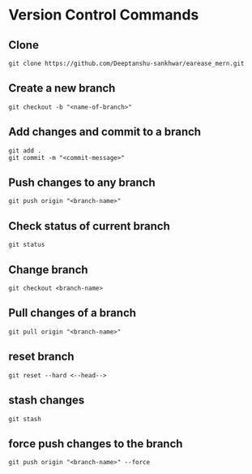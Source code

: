 # Version Control Commands

## Clone
```
git clone https://github.com/Deeptanshu-sankhwar/earease_mern.git
```
## Create a new branch
```
git checkout -b "<name-of-branch>"
```
## Add changes and commit to a branch
```
git add .
git commit -m "<commit-message>"
```
## Push changes to any branch
```
git push origin "<branch-name>"
```
## Check status of current branch
```
git status
```
## Change branch
```
git checkout <branch-name>
```
## Pull changes of a branch
```
git pull origin "<branch-name>"
```
## reset branch
```
git reset --hard <--head-->
```
## stash changes
```
git stash 
```
## force push changes to the branch
```
git push origin "<branch-name>" --force
```

